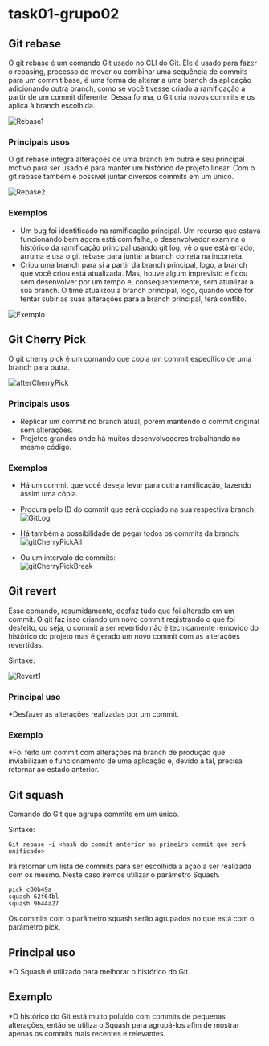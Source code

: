 # task01-grupo02

## Git rebase

O git rebase é um comando Git usado no CLI do Git. Ele é usado para fazer o rebasing, processo de mover ou combinar uma sequência de commits para um commit base, é uma forma de alterar a uma branch da aplicação adicionando outra branch, como se você tivesse criado a ramificação a partir de um commit diferente. Dessa forma, o Git cria novos commits e os aplica à branch escolhida.

![Rebase1](images/Rebasing-in-git.png)

### Principais usos
O git rebase integra alterações de uma branch em outra e seu principal motivo para ser usado é para manter um histórico de projeto linear.
Com o git rebase também é possível juntar diversos commits em um único.

![Rebase2](images/Git-img-1.PNG)
### Exemplos

* Um bug foi identificado na ramificação principal. Um recurso que estava funcionando bem agora está com falha, o desenvolvedor examina o histórico da ramificação principal usando git log, vê o que está errado, arruma e usa o git rebase para juntar a branch correta na incorreta.
* Criou uma branch para si a partir da branch principal, logo, a branch que você criou está atualizada. Mas, houve algum imprevisto e ficou sem desenvolver por um tempo e, consequentemente, sem atualizar a sua branch. O time atualizou a branch principal, logo, quando você for tentar subir as suas alterações para a branch principal, terá conflito.

![Exemplo](images/Git-Img-2.PNG)

## Git Cherry Pick

O git cherry pick é um comando que copia um commit específico de uma branch para outra.

![afterCherryPick](images/AfterCherryPick.png)

### Principais usos
* Replicar um commit no branch atual, porém mantendo o commit original sem alterações.
* Projetos grandes onde há muitos desenvolvedores trabalhando no mesmo código. 

### Exemplos

* Há um commit que você deseja levar para outra ramificação, fazendo assim uma cópia.
* Procura pelo ID do commit que será copiado na sua respectiva branch.
![GitLog](images/gitLog.PNG)

* Há também a possíbilidade de pegar todos os commits da branch:
![gitCherryPickAll](images/gitCherryPickAll.PNG)

* Ou um intervalo de commits:<br>
![gitCherryPickBreak](images/gitCherryPickBreak.PNG)

## Git revert

Esse comando, resumidamente, desfaz tudo que foi alterado em um commit. O git faz isso criando um novo commit registrando o que foi desfeito, ou seja, o commit a ser revertido não é tecnicamente removido do histórico do projeto mas é gerado um novo commit com as alterações revertidas.

Sintaxe:

![Revert1](images/revert.png)

### Principal uso

*Desfazer as alterações realizadas por um commit.

### Exemplo

*Foi feito um commit com alterações na branch de produção que inviabilizam o funcionamento de uma aplicação e, devido a tal, precisa retornar ao estado anterior.

## Git squash

Comando do Git que agrupa commits em um único.

Sintaxe:

```
Git rebase -i <hash do commit anterior ao primeiro commit que será unificado>
```
Irá retornar um lista de commits para ser escolhida a ação a ser realizada com os mesmo. Neste caso iremos utilizar o parâmetro Squash.
```
pick c00b49a
squash 62f64bl
squash 9b44a27
```
Os commits com o parâmetro squash serão agrupados no que está com o parâmetro pick.

## Principal uso

*O Squash é utilizado para melhorar o histórico do Git.

## Exemplo

*O histórico do Git está muito poluído com commits de pequenas alterações, então se utiliza o Squash para agrupá-los afim de mostrar apenas os commits mais recentes e relevantes.